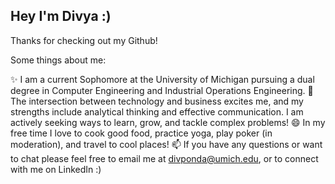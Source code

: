 ## Hey I'm Divya :)

Thanks for checking out my Github!

Some things about me: 

✨ I am a current Sophomore at the University of Michigan pursuing a dual degree in Computer Engineering and Industrial Operations Engineering.
🔭 The intersection between technology and business excites me, and my strengths include analytical thinking and effective communication. I am actively seeking ways to learn, grow, and tackle complex problems!
😄 In my free time I love to cook good food, practice yoga, play poker (in moderation), and travel to cool places!
📫 If you have any questions or want to chat please feel free to email me at divponda@umich.edu, or to connect with me on LinkedIn :)

<!--
**divponda/divponda** is a ✨ _special_ ✨ repository because its `README.md` (this file) appears on your GitHub profile.

Here are some ideas to get you started:

- 🔭 I’m currently working on ...
- 🌱 I’m currently learning ...
- 👯 I’m looking to collaborate on ...
- 🤔 I’m looking for help with ...
- 💬 Ask me about ...
- 📫 How to reach me: ...
- 😄 Pronouns: ...
- ⚡ Fun fact: ...
-->
